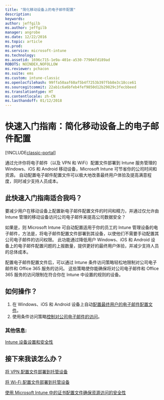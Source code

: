 ```yaml
---
title: "简化移动设备上的电子邮件配置"
description: 
keywords: 
author: jeffgilb
ms.author: jeffgilb
manager: angrobe
ms.date: 12/22/2016
ms.topic: article
ms.prod: 
ms.service: microsoft-intune
ms.technology: 
ms.assetid: 1696c715-1e9a-401e-a530-77904fd189ad
ROBOTS: NOINDEX,NOFOLLOW
ms.reviewer: pchacon
ms.suite: ems
ms.custom: intune-classic
ms.openlocfilehash: 99ffa50aaf60af5b4f7253b397fbb8e3c18cce61
ms.sourcegitcommit: 22ab1c6a6bfeb4fef9850d12b29829c3fecbbeed
ms.translationtype: HT
ms.contentlocale: zh-CN
ms.lasthandoff: 01/12/2018
---
```

# <a name="quick-start-guide-simplify-email-configuration-on-mobile-devices"></a>快速入门指南：简化移动设备上的电子邮件配置

[!INCLUDE[classic-portal](../includes/classic-portal.md)]

通过允许你将电子邮件（以及 VPN 和 WiFi）配置文件部署到 Intune 服务管理的 Windows、iOS 和 Android 移动设备，Microsoft Intune 可节省你的公司时间和资源。 自动配置电子邮件配置文件可以极大地改善最终用户体验及提高满意程度，同时减少支持人员成本。

## <a name="is-this-quick-start-guide-right-for-me"></a>此快速入门指南适合我吗？
要减少用户在移动设备上配置新电子邮件配置文件的时间和精力，并通过仅允许由 Intune 管理的移动设备访问公司电子邮件来提高公司数据安全？

如果是，则 Microsoft Intune 可自动配置适用于你的员工的 Intune 管理设备的电子邮件，方法是，将电子邮件配置文件部署到其设备，以使他们不需要手动配置其公司电子邮件的访问权限。 此功能通过降低用户 Windows、iOS 和 Android 设备上的电子邮件配置问题的上报数量，提供更好的最终用户体验，并减少支持人员的总体成本。

配置电子邮件配置文件后，可以通过 Intune 条件访问策略轻松地限制对公司电子邮件和 Office 365 服务的访问。 这些策略使你能确保将对公司电子邮件和 Office 365 服务的访问限制在符合你在 Intune 中设置的规则的设备。

## <a name="how-do-i-do-it"></a>如何操作？
1.  在 Windows、iOS 和 Android 设备上自动[配置最终用户的电子邮件配置文件](/intune-classic/deploy-use/configure-access-to-corporate-email-using-email-profiles-with-microsoft-intune)。
2.  使用条件访问策略[控制对公司电子邮件的访问](/intune-classic/deploy-use/restrict-access-to-email-and-o365-services-with-microsoft-intune)。


### <a name="additional-information"></a>其他信息:
[Intune 设备设置和安全性](/intune-classic/deploy-use/manage-settings-and-features-on-your-devices-with-microsoft-intune-policies)

## <a name="what-should-i-do-next"></a>接下来我该怎么办？
[将 VPN 配置文件部署到托管设备](/intune-classic/deploy-use/vpn-connections-in-microsoft-intune)

[将 Wi-Fi 配置文件部署到托管设备](/intune-classic/deploy-use/wi-fi-connections-in-microsoft-intune)

[使用 Microsoft Intune 中的证书配置文件确保资源访问的安全性](/intune-classic/deploy-use/secure-resource-access-with-certificate-profiles)
